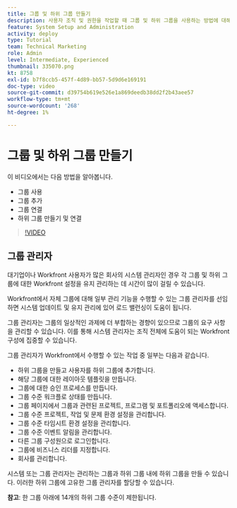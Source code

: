 ```yaml
---
title: 그룹 및 하위 그룹 만들기
description: 사용자 조직 및 권한을 작업할 때 그룹 및 하위 그룹을 사용하는 방법에 대해 알아봅니다. 그룹 및 하위 그룹을 만드는 방법에 대해 알아봅니다.
feature: System Setup and Administration
activity: deploy
type: Tutorial
team: Technical Marketing
role: Admin
level: Intermediate, Experienced
thumbnail: 335070.png
kt: 8758
exl-id: b7f8ccb5-457f-4d89-bb57-5d9d6e169191
doc-type: video
source-git-commit: d39754b619e526e1a869deedb38dd2f2b43aee57
workflow-type: tm+mt
source-wordcount: '268'
ht-degree: 1%

---
```


# 그룹 및 하위 그룹 만들기

이 비디오에서는 다음 방법을 알아봅니다.

* 그룹 사용
* 그룹 추가
* 그룹 연결
* 하위 그룹 만들기 및 연결

>[!VIDEO](https://video.tv.adobe.com/v/335070/?quality=12)

## 그룹 관리자

대기업이나 Workfront 사용자가 많은 회사의 시스템 관리자인 경우 각 그룹 및 하위 그룹에 대한 Workfront 설정을 유지 관리하는 데 시간이 많이 걸릴 수 있습니다.

Workfront에서 자체 그룹에 대해 일부 관리 기능을 수행할 수 있는 그룹 관리자를 선임하면 시스템 업데이트 및 유지 관리에 있어 로드 밸런싱이 도움이 됩니다.

그룹 관리자는 그룹의 일상적인 과제에 더 부합하는 경향이 있으므로 그룹의 요구 사항을 관리할 수 있습니다. 이를 통해 시스템 관리자는 조직 전체에 도움이 되는 Workfront 구성에 집중할 수 있습니다.

그룹 관리자가 Workfront에서 수행할 수 있는 작업 중 일부는 다음과 같습니다.

* 하위 그룹을 만들고 사용자를 하위 그룹에 추가합니다.
* 해당 그룹에 대한 레이아웃 템플릿을 만듭니다.
* 그룹에 대한 승인 프로세스를 만듭니다.
* 그룹 수준 워크플로 상태를 만듭니다.
* 그룹 페이지에서 그룹과 관련된 프로젝트, 프로그램 및 포트폴리오에 액세스합니다.
* 그룹 수준 프로젝트, 작업 및 문제 환경 설정을 관리합니다.
* 그룹 수준 타임시트 환경 설정을 관리합니다.
* 그룹 수준 이벤트 알림을 관리합니다.
* 다른 그룹 구성원으로 로그인합니다.
* 그룹에 비즈니스 리더를 지정합니다.
* 회사를 관리합니다.

시스템 또는 그룹 관리자는 관리하는 그룹과 하위 그룹 내에 하위 그룹을 만들 수 있습니다. 이러한 하위 그룹에 고유한 그룹 관리자를 할당할 수 있습니다.

**참고**: 한 그룹 아래에 14개의 하위 그룹 수준이 제한됩니다.
